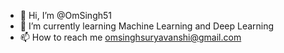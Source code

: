- 👋 Hi, I’m @OmSingh51
- 🌱 I’m currently learning Machine Learning and Deep Learning
- 📫 How to reach me omsinghsuryavanshi@gmail.com
<!---
OmSingh51/OmSingh51 is a ✨ special ✨ repository because its `README.md` (this file) appears on your GitHub profile.
You can click the Preview link to take a look at your changes.
--->
